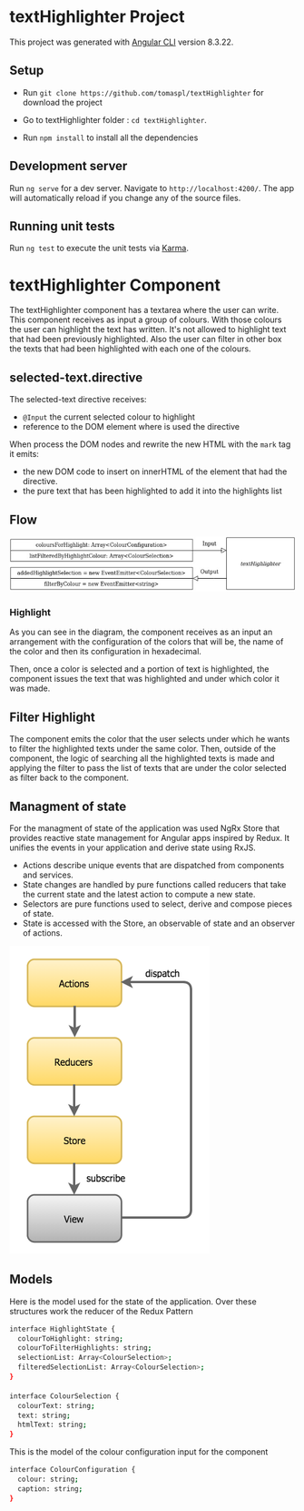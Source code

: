 # textHighlighter Project

This project was generated with [Angular CLI](https://github.com/angular/angular-cli) version 8.3.22.

## Setup

- Run `git clone https://github.com/tomaspl/textHighlighter` for download the project

- Go to textHighlighter folder : `cd textHighlighter`.

- Run `npm install` to install all the dependencies

## Development server

Run `ng serve` for a dev server. Navigate to `http://localhost:4200/`. The app will automatically reload if you change any of the source files.

## Running unit tests

Run `ng test` to execute the unit tests via [Karma](https://karma-runner.github.io).

# textHighlighter Component

The textHighlighter component has a textarea where the user can write. This component receives as input a group of colours. With those colours the user can highlight the text has written. It's not allowed to highlight text that had been previously highlighted. Also the user can filter in other box the texts that had been highlighted with each one of the colours.

## selected-text.directive

The selected-text directive receives:

- `@Input` the current selected colour to highlight
- reference to the DOM element where is used the directive

When process the DOM nodes and rewrite the new HTML with the `mark` tag it emits:

- the new DOM code to insert on innerHTML of the element that had the directive.
- the pure text that has been highlighted to add it into the highlights list

## Flow

![alt text](diagram.jpg)

### Highlight

As you can see in the diagram, the component receives as an input an arrangement with the configuration of the colors that will be, the name of the color and then its configuration in hexadecimal.

Then, once a color is selected and a portion of text is highlighted, the component issues the text that was highlighted and under which color it was made.

## Filter Highlight

The component emits the color that the user selects under which he wants to filter the highlighted texts under the same color.
Then, outside of the component, the logic of searching all the highlighted texts is made and applying the filter to pass the list of texts that are under the color selected as filter back to the component.

## Managment of state

For the managment of state of the application was used NgRx Store that provides reactive state management for Angular apps inspired by Redux. It unifies the events in your application and derive state using RxJS.

- Actions describe unique events that are dispatched from components and services.
- State changes are handled by pure functions called reducers that take the current state and the latest action to compute a new state.
- Selectors are pure functions used to select, derive and compose pieces of state.
- State is accessed with the Store, an observable of state and an observer of actions.

![alt text](redux_diagram.png)

## Models

Here is the model used for the state of the application. Over these structures work the reducer of the Redux Pattern

```sh
interface HighlightState {
  colourToHighlight: string;
  colourToFilterHighlights: string;
  selectionList: Array<ColourSelection>;
  filteredSelectionList: Array<ColourSelection>;
}

interface ColourSelection {
  colourText: string;
  text: string;
  htmlText: string;
}

```

This is the model of the colour configuration input for the component

```sh
interface ColourConfiguration {
  colour: string;
  caption: string;
}
```
